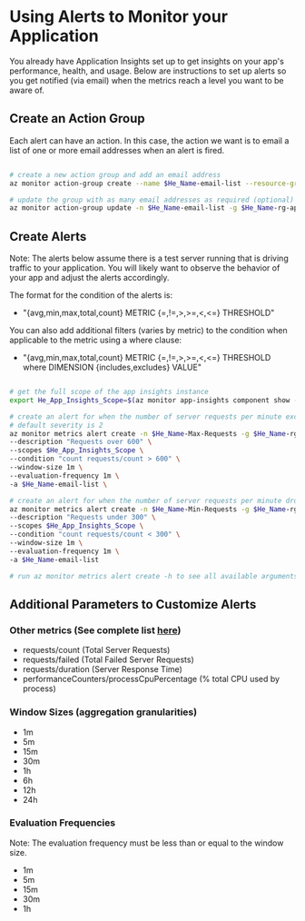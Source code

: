 # Using Alerts to Monitor your Application

You already have Application Insights set up to get insights on your app's performance, health, and usage.  Below are instructions to set up alerts so you get notified (via email) when the metrics reach a level you want to be aware of.

## Create an Action Group

Each alert can have an action.  In this case, the action we want is to email a list of one or more email addresses when an alert is fired.

```bash

# create a new action group and add an email address
az monitor action-group create --name $He_Name-email-list --resource-group $He_Name-rg-app --action email {Name} {email address}

# update the group with as many email addresses as required (optional)
az monitor action-group update -n $He_Name-email-list -g $He_Name-rg-app --add-action email {Name} {email address}

```

## Create Alerts

Note: The alerts below assume there is a test server running that is driving traffic to your application.  You will likely want to observe the behavior of your app and adjust the alerts accordingly.

The format for the condition of the alerts is:

* "{avg,min,max,total,count} METRIC {=,!=,>,>=,<,<=} THRESHOLD"

You can also add additional filters (varies by metric) to the condition when applicable to the metric using a where clause:

* "{avg,min,max,total,count} METRIC {=,!=,>,>=,<,<=} THRESHOLD where DIMENSION {includes,excludes} VALUE"

```bash

# get the full scope of the app insights instance
export He_App_Insights_Scope=$(az monitor app-insights component show -g $He_Name-rg-app --query [0].id -o tsv)

# create an alert for when the number of server requests per minute exceeds 600
# default severity is 2
az monitor metrics alert create -n $He_Name-Max-Requests -g $He_Name-rg-app \
--description "Requests over 600" \
--scopes $He_App_Insights_Scope \
--condition "count requests/count > 600" \
--window-size 1m \
--evaluation-frequency 1m \
-a $He_Name-email-list \

# create an alert for when the number of server requests per minute drops below 300
az monitor metrics alert create -n $He_Name-Min-Requests -g $He_Name-rg-app \
--description "Requests under 300" \
--scopes $He_App_Insights_Scope \
--condition "count requests/count < 300" \
--window-size 1m \
--evaluation-frequency 1m \
-a $He_Name-email-list

# run az monitor metrics alert create -h to see all available arguments.

```

## Additional Parameters to Customize Alerts

### Other metrics (See complete list [here](https://docs.microsoft.com/en-us/azure/azure-monitor/platform/app-insights-metrics))

* requests/count (Total Server Requests)
* requests/failed (Total Failed Server Requests)
* requests/duration (Server Response Time)
* performanceCounters/processCpuPercentage (% total CPU used by process)

### Window Sizes (aggregation granularities)

* 1m
* 5m
* 15m
* 30m
* 1h
* 6h
* 12h
* 24h

### Evaluation Frequencies

Note: The evaluation frequency must be less than or equal to the window size.

* 1m
* 5m
* 15m
* 30m
* 1h
